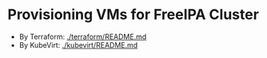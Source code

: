 # Provisioning VMs for FreeIPA Cluster

- By Terraform: [./terraform/README.md](./terraform/README.md)
- By KubeVirt: [./kubevirt/README.md](./kubevirt/README.md)
